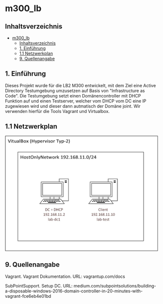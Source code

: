 # m300_lb

## Inhaltsverzeichnis
- [m300_lb](#m300_lb)
  - [Inhaltsverzeichnis](#inhaltsverzeichnis)
  - [1. Einführung](#1-einführung)
  - [1.1 Netzwerkplan](#11-netzwerkplan)
  - [9. Quellenangabe](#9-quellenangabe)

## 1. Einführung

Dieses Projekt wurde für die LB2 M300 entwickelt, mit dem Ziel eine Active Directory Testumgebung umzusetzen auf Basis von "Infrastructure as Code". 
Die Testumgebung setzt einen Domänencontroller mit DHCP Funktion auf und einen Testserver, welcher vom DHCP vom DC eine IP zugewiesen wird und dieser dann autmatisch der Domäne joint. 
Wir verwenden hierfür die Tools Vagrant und Virtualbox. 

## 1.1 Netzwerkplan
<p>
  <img width="650" src="Netzwerkplan/lb_netzwerkplan_V2.jpg">
</p>

## 9. Quellenangabe

Vagrant. Vagrant Dokumentation. URL: vagrantup.com/docs

SubPointSupport. Setup DC. URL: medium.com/subpointsolutions/building-a-disposable-windows-2016-domain-controller-in-20-minutes-with-vagrant-fce6eb4e01bd